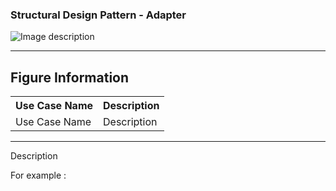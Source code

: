 ### Structural Design Pattern - Adapter

![Image description](https://github.com/Rapter1990/Software-Design-Pattren-Examples-in-Java/blob/master/images/adapter.png)

<hr>
<h2>Figure Information</h2>

<table>
  <tr>
    <th>Use Case Name</th>
    <th>Description</th>
  </tr>
  <tr>
    <td>Use Case Name</td>
    <td>Description</td>
  </tr>
  
</table>

<hr>
Description

For example :

```

```

